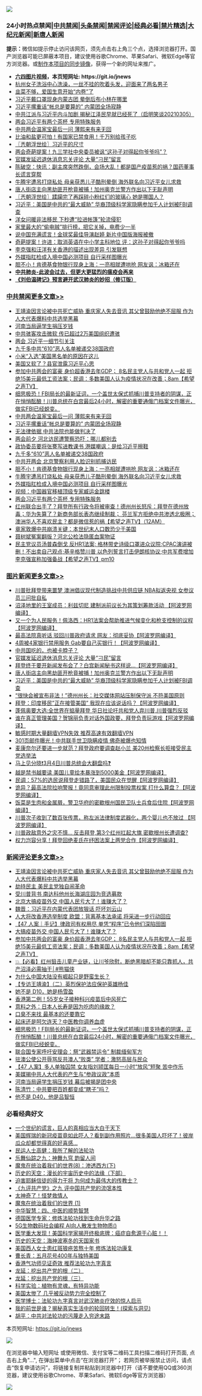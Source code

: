 ![](https://raw.githubusercontent.com/fqnews/bnews/master/64photo/fqnews-qr.jpg)

<div id="tt">
<h3>24小时热点禁闻|<a href="#%E4%B8%AD%E5%85%B1%E7%A6%81%E9%97%BB%E6%9B%B4%E5%A4%9A%E6%96%87%E7%AB%A0">中共禁闻</a>|<a href="#%E5%9B%BE%E7%89%87%E6%96%B0%E9%97%BB%E6%9B%B4%E5%A4%9A%E6%96%87%E7%AB%A0">头条禁闻</a>|<a href="#%E6%96%B0%E9%97%BB%E8%AF%84%E8%AE%BA%E6%9B%B4%E5%A4%9A%E6%96%87%E7%AB%A0">禁闻评论|<a href="#%E5%BF%85%E7%9C%8B%E7%BB%8F%E5%85%B8%E5%A5%BD%E6%96%87">经典必看|<a href="/video.md#%E7%A6%81%E7%89%87%E7%B2%BE%E9%80%89">禁片精选</a>|<a href="https://github.com/fqnews/djy/blob/master/gb/nf1351518.md#1">大纪元新闻</a>|<a href="https://github.com/fqnews/ntdtv/blob/master/gb/prog204.md#1">新唐人新闻</a></h3>
<div><b>提示：</b>微信如提示停止访问该网页，须先点击右上角三个点，选择浏览器打开。国产浏览器可能已屏蔽本项目，建议使用谷歌Chrome、苹果Safari、微软Edge等官方浏览器。或<a href="https://github.com/fqnews/bnews/blob/master/%E5%88%B6%E4%BD%9Cgit%E7%A6%81%E9%97%BB%E9%95%9C%E5%83%8F.md">制作本项目的同步镜像</a>，获得一个新的网址来推广。</div>
<ul>
<li><b><a href="http://d1.bdrive.tk/64.mp4" target="_blank">六四图片视频</a>，本页短网址: https://git.io/jnews</b></li>
<li><a href="/lifebaike/20210306/1499452.md">杭州女子洗浴中心洗澡，一丝不挂的吹着头发，迎面来了两名男子</a></li>
<li><a href="/cbnews/20210306/1499395.md">韭菜不够，爱国生意开始“内卷”了</a></li>
<li><a href="/comments/20210306/1499370.md">习近平戴口罩现身内蒙古团 晕倒后布小林在哪里</a></li>
<li><a href="/cbnews/20210306/1499757.md">习近平摞重话“帐总是要算的” 内蒙团全场寂静</a></li>
<li><a href="/bannedvideo/20210306/1499476.md">中共江派与习近平内斗加剧 揭秘江泽民早就已经死了（启明笑谈20210305）</a></li>
<li><a href="/cbnews/20210306/1499669.md">两会习近平有两个茶杯 专用特殊服务</a></li>
<li><a href="/cbnews/20210306/1499758.md">中共两会温家宝最后一问 薄熙来有来无回</a></li>
<li><a href="/lifebaike/20210306/1499567.md">比油和盐更可怕！有国家已禁食用！千万别给孩子吃</a></li>
<li><a href="/ssgc/20210306/1499403.md">〖兲朝浮世绘〗习近平的尺寸</a></li>
<li><a href="/cbnews/20210306/1499579.md">两会奇葩提案！九三学社中央委员被讽“这孙子对得起你爷爷吗”？</a></li>
<li><a href="/topimagenews/20210306/1499662.md">官媒发延迟退休消息忘关评论 大量“刁民”留言</a></li>
<li><a href="/bannedvideo/20210306/1499431.md">陈破空：快讯：副主席突然跌倒，会场大乱！都是国产疫苗惹的祸？国药董事长谎言穿帮</a></li>
<li><a href="/cbnews/20210306/1499683.md">牛腾宇遭吊打烧私处 母亲获悉儿子酷刑晕倒 海外联名向习近平女儿求救</a></li>
<li><a href="/topimagenews/20210306/1499615.md">唐人街店主向黑劫匪开枪竟被捕！加州奥克兰警方作出以下无耻声明</a></li>
<li><a href="/ssgc/20210306/1499406.md">〖兲朝浮世绘〗蹂躏完了再踩碎小粉红们的玻璃心 她是哪国人？</a></li>
<li><a href="/topimagenews/20210306/1499563.md">习近平：美国是中共的“最大威胁” 华裔顶级科学家隐瞒参加千人计划被FBI调查</a></li>
<li><a href="/worldnews/20210306/1499438.md">洋女问暖非法移民 下秒遭“拉进帐篷”轮流侵犯</a></li>
<li><a href="/lifebaike/20210306/1499638.md">家里最大的“偷电贼”排行榜，把它关掉，电费少一半</a></li>
<li><a href="/yule/20210306/1499367.md">说中国充满谎言！金球奖最佳导演赵婷 新片中国版海报被撤</a></li>
<li><a href="/comments/20210306/1499371.md">奇葩提案！许进：取消英语在中小学主科地位 评：这孙子对得起你爷爷吗</a></li>
<li><a href="/headline/20210306/1499425.md">李克强和汪洋有关香港的描述出现差异 引发联想</a></li>
<li><a href="/cbnews/20210306/1499678.md">外媒指肛检成入境中国必测项目 自行采样图曝光</a></li>
<li><a href="/cbnews/20210306/1499707.md">胆不小！肯德基食物银行现身上海：一亮相就遭哄抢 网友讽：冰箱还在</a></li>
<li><b><a href="/comments/20200211/1275071.md" target="_blank">中共肺炎-此波会过去，但更大更猛烈的瘟疫会再来</a></b></li>
<li><b><a href="/comments/20200207/1272816.md" target="_blank">《刘伯温碑记》预言避开武汉肺炎的妙招（修订版）</a></b></li>
</ul>
</div>

<div class="catlist">
<h3><a href="/cbnews/" target="_blank">中共禁闻</a><span><a href="/cbnews/" target="_blank" rel="nofollow">更多文章>></a></span></h3>
<ul>
<li><a href="/comments/20210306/1499884.md" target="_blank">王靖渝因言论被中共死亡威胁 重庆家人失去音讯 其父曾鼓励他绝不屈服 作为人大代表爆料中共选举黑幕</a></li>
<li><a href="/cbnews/20210306/1499874.md" target="_blank">河南当局逼学生捐压岁钱</a></li>
<li><a href="/cbnews/20210306/1499865.md" target="_blank">中共骇客攻击微软 传已超过2万美国组织遭骇</a></li>
<li><a href="/cbnews/20210306/1499864.md" target="_blank">两会 习近平一细节引关注</a></li>
<li><a href="/cbnews/20210306/1499858.md" target="_blank">九千多中共“610”恶人名单被递交38国政府</a></li>
<li><a href="/cbnews/20210306/1499850.md" target="_blank">小米“入选”美国黑名单的原因在这儿</a></li>
<li><a href="/cbnews/20210306/1499849.md" target="_blank">美国又软了？县官泄露习近平心思</a></li>
<li><a href="/comments/20210306/1499828.md" target="_blank">参加中共两会的富豪 身价超香港去年GDP； 8名民主党人与共和党人一起 拒绝15美元最低工资法案；民调：多数美国人认为疫情状况在改善；8am【希望之声TV】</a></li>
<li><a href="/comments/20210306/1499759.md" target="_blank">细思极恐！FBI局长的最新证词，一个盖世太保式抓捕川普支持者的阴谋，正在悄悄酝酿！川普总统在白宫最后24小时，解密的重要通俄门档案文件曝光，做实FBI已经蜕变。</a></li>
<li><a href="/cbnews/20210306/1499758.md" target="_blank">中共两会温家宝最后一问 薄熙来有来无回</a></li>
<li><a href="/cbnews/20210306/1499757.md" target="_blank">习近平摞重话“帐总是要算的” 内蒙团全场寂静</a></li>
<li><a href="/cbnews/20210306/1499753.md" target="_blank">无法律依据 中共法院也能做判决了</a></li>
<li><a href="/cbnews/20210306/1499739.md" target="_blank">两会前夕 河北访民遭警察恐吓：哪儿都别去</a></li>
<li><a href="/cbnews/20210306/1499735.md" target="_blank">政协委员要将张謇写进教课书 港媒嘲讽：是给习近平擦鞋</a></li>
<li><a href="/cbnews/20210306/1499720.md" target="_blank">九千多“610”恶人名单被递交38国政府</a></li>
<li><a href="/cbnews/20210306/1499714.md" target="_blank">中共开两会 北京警察利用人脸识别抓捕访民</a></li>
<li><a href="/cbnews/20210306/1499707.md" target="_blank">胆不小！肯德基食物银行现身上海：一亮相就遭哄抢 网友讽：冰箱还在</a></li>
<li><a href="/cbnews/20210306/1499683.md" target="_blank">牛腾宇遭吊打烧私处 母亲获悉儿子酷刑晕倒 海外联名向习近平女儿求救</a></li>
<li><a href="/cbnews/20210306/1499678.md" target="_blank">外媒指肛检成入境中国必测项目 自行采样图曝光</a></li>
<li><a href="/cbnews/20210306/1499668.md" target="_blank">视频：中国器官移植顶级专家臧运金跳楼</a></li>
<li><a href="/cbnews/20210306/1499669.md" target="_blank">两会习近平有两个茶杯 专用特殊服务</a></li>
<li><a href="/comments/20210306/1499667.md" target="_blank">红州联合出手了？拜登所有行政令将被审查！德州州长怒斥：拜登在德州放毒；华为失算了？新商务部长表态继续制裁； 芬兰军方拒绝中共渗透北极圈；澳洲华人不喜欢民主？都是微信惹的祸【希望之声TV】（12AM）</a></li>
<li><a href="/cbnews/20210306/1499664.md" target="_blank">章家敦爆中共崩溃关键：本世纪末人口数恐少于美国</a></li>
<li><a href="/cbnews/20210306/1499663.md" target="_blank">聂树斌冤案翻版？河北公检法隐匿血案物证</a></li>
<li><a href="/comments/20210306/1499627.md" target="_blank">民主党议员汤普森倒戈  反HR1法案; 格林带史诗级口罩进众议院;CPAC演讲被删！不出卖自己观点;基辛格赞川普 以色列誓言打击伊朗核协议;中共军费增加 李克强宣称加强备战【希望之声TV】pm10</a></li>

</ul>
</div>
<div class="catlist">
<h3><a href="/topimagenews/" target="_blank">图片新闻</a><span><a href="/topimagenews/" target="_blank" rel="nofollow">更多文章>></a></span></h3>
<ul>
<li><a href="/topimagenews/20210306/1499803.md" target="_blank">川普批拜登带来噩梦 澳洲倡议现代制造挑战中共供应链 NBA拟返央视 女参议员三问批自私</a></li>
<li><a href="/topimagenews/20210306/1499727.md" target="_blank">沼泽地里的王室成员：利兹切尼 建制派前议长为其策划筹款活动 【阿波罗网编译】</a></li>
<li><a href="/topimagenews/20210306/1499712.md" target="_blank">又一个为人民服务！佩洛西：HR1法案会帮助推进气候变化和枪支控制的议程【阿波罗网编译】</a></li>
<li><a href="/topimagenews/20210306/1499705.md" target="_blank">最高法院真听话 驳回川普政府请求 网友：彻底妥协【阿波罗网编译】</a></li>
<li><a href="/topimagenews/20210306/1499676.md" target="_blank">4周被4家银行禁用服务 Gab要自己买银行！【阿波罗网编译】</a></li>
<li><a href="/topimagenews/20210306/1499666.md" target="_blank">中共国吃的，也被卡脖子？</a></li>
<li><a href="/topimagenews/20210306/1499662.md" target="_blank">官媒发延迟退休消息忘关评论 大量“刁民”留言</a></li>
<li><a href="/topimagenews/20210306/1499649.md" target="_blank">拜登终于要开新闻发布会了？白宫新闻秘书这样说&#8230;【阿波罗网编译】</a></li>
<li><a href="/topimagenews/20210306/1499615.md" target="_blank">唐人街店主向黑劫匪开枪竟被捕！加州奥克兰警方作出以下无耻声明</a></li>
<li><a href="/topimagenews/20210306/1499563.md" target="_blank">习近平：美国是中共的“最大威胁” 华裔顶级科学家隐瞒参加千人计划被FBI调查</a></li>
<li><a href="/topimagenews/20210306/1499539.md" target="_blank">“很快会被宣布非法！”德州州长：社交媒体网站压制保守派 不符美国原则</a></li>
<li><a href="/topimagenews/20210305/1499286.md" target="_blank">拜登：印度移民&#8221;正在接管美国” 我现在应该说话吗？【阿波罗网编译】</a></li>
<li><a href="/topimagenews/20210305/1499168.md" target="_blank">蓬佩奥要大选:全世界在掂量拜登 华日社论吁共和党人弃川普,川普强烈反驳</a></li>
<li><a href="/topimagenews/20210305/1499166.md" target="_blank">谁在真正管理美国？贺锦丽负责对话外国政要，拜登负责玩游戏【阿波罗网编译】</a></li>
<li><a href="/comments/20210305/1485911.md" target="_blank">敏感时期大量翻墙VPN失效 推荐高速有效翻墙VPN</a></li>
<li><a href="/topimagenews/20210305/1498891.md" target="_blank">301页邮件曝光！中共联手世卫隐瞒疫情 佛奇被爆也知情</a></li>
<li><a href="/topimagenews/20210305/1498844.md" target="_blank">麦康奈尔还要进一步就范？拜登政府要调查赵小兰 美20州检察长拒接受民主党选举法</a></li>
<li><a href="/comments/20210304/1484906.md" target="_blank">马上见分晓❗3月4日川普总统会大翻盘吗❓</a></li>
<li><a href="/topimagenews/20210304/1497754.md" target="_blank">越是禁书越要读 美国儿童绘本暴涨到5000美金【阿波罗网编译】</a></li>
<li><a href="/topimagenews/20210304/1497751.md" target="_blank">民调：57%的选民说拜登走错路了，美国民众在觉醒【阿波罗网编译】</a></li>
<li><a href="/topimagenews/20210303/1497737.md" target="_blank">诡异？最高法院拉响警报！竟同意审理此州限制投票权案 打什么算盘？【阿波罗网编译】</a></li>
<li><a href="/topimagenews/20210303/1497670.md" target="_blank">饭菜是生肉和金属屑，警卫华府的密歇根州国民卫队士兵食后住院【阿波罗网编译】</a></li>
<li><a href="/topimagenews/20210303/1497668.md" target="_blank">川普次子收到了数百张传票，称左派法律制度武器化，两个婴儿也不放过 【阿波罗网编译】</a></li>
<li><a href="/topimagenews/20210303/1497631.md" target="_blank">川普政敌意外之灾不慎&#8230; 反击拜登,第3个红州扛起大旗 密歇根州长遭调查?</a></li>
<li><a href="/topimagenews/20210303/1497629.md" target="_blank">权力岂容分享！拜登回绝麦氏在纾困法案上两党合作【阿波罗网编译】</a></li>

</ul>
</div>
<div class="catlist">
<h3><a href="/comments/" target="_blank">新闻评论</a><span><a href="/comments/" target="_blank" rel="nofollow">更多文章>></a></span></h3>
<ul>
<li><a href="/comments/20210306/1499884.md" target="_blank">王靖渝因言论被中共死亡威胁 重庆家人失去音讯 其父曾鼓励他绝不屈服 作为人大代表爆料中共选举黑幕</a></li>
<li><a href="/comments/20210306/1499875.md" target="_blank">劫持民主 美民主党独自闹革命</a></li>
<li><a href="/comments/20210306/1499872.md" target="_blank">受川普背书 南达科他州长海湖庄园为竞选募款</a></li>
<li><a href="/comments/20210306/1499871.md" target="_blank">北京大搞疫苗外交 中国人民亏大了！谁赚大了？</a></li>
<li><a href="/comments/20210306/1499853.md" target="_blank">魏晋：习近平在内蒙代表团放狠话 吓坏刘云山</a></li>
<li><a href="/comments/20210306/1499836.md" target="_blank">人大将改香港选举制度 欧盟：背离基本法承诺 将采进一步行动回应</a></li>
<li><a href="/comments/20210306/1499835.md" target="_blank">【47 人案｜手记】律政司有权用尽 单凭“程序”已令他们深陷囹圄</a></li>
<li><a href="/comments/20210306/1499834.md" target="_blank">大搞疫苗外交 中国人民亏大了！谁赚大了？</a></li>
<li><a href="/comments/20210306/1499828.md" target="_blank">参加中共两会的富豪 身价超香港去年GDP； 8名民主党人与共和党人一起 拒绝15美元最低工资法案；民调：多数美国人认为疫情状况在改善；8am【希望之声TV】</a></li>
<li><a href="/comments/20210306/1499823.md" target="_blank">💥【必看】红州狙击儿童产业链，让川爷欣慰，断绝黑暗却不能只靠抓人，共产沼泽必需抽干│#熊猫侠</a></li>
<li><a href="/comments/20210306/1499818.md" target="_blank">为什么中国大陆没有崛起只是野蛮生长？</a></li>
<li><a href="/comments/20210306/1499813.md" target="_blank">【专访王靖渝】（二）英烈保护法应保护英雄杨佳</a></li>
<li><a href="/comments/20210306/1499801.md" target="_blank">她不是 D10，她是杨雪盈</a></li>
<li><a href="/comments/20210306/1499763.md" target="_blank">香港第二例！55岁女子接种科兴疫苗后中风死亡</a></li>
<li><a href="/comments/20210306/1499762.md" target="_blank">意料之外：日本人长寿是因为吃肉的缘故？</a></li>
<li><a href="/comments/20210306/1499761.md" target="_blank">口臭不来找 最基本的还要靠它</a></li>
<li><a href="/comments/20210306/1499760.md" target="_blank">起床还是呵欠连天？中医教你调养血虚</a></li>
<li><a href="/comments/20210306/1499759.md" target="_blank">细思极恐！FBI局长的最新证词，一个盖世太保式抓捕川普支持者的阴谋，正在悄悄酝酿！川普总统在白宫最后24小时，解密的重要通俄门档案文件曝光，做实FBI已经蜕变。</a></li>
<li><a href="/comments/20210306/1499751.md" target="_blank">联合国专家呼吁安理会：祭“武器禁运令” 制裁缅甸军方</a></li>
<li><a href="/comments/20210306/1499749.md" target="_blank">驻澳公使公开辱骂反共澳人“败类” 学者：激怒高层与民众</a></li>
<li><a href="/comments/20210306/1499747.md" target="_blank">【47 人案】多人单独囚禁 女友指刘颕匡每日一小时“放风”短聚 苦中作乐</a></li>
<li><a href="/comments/20210306/1499725.md" target="_blank">美媒揭中共人大代表的产生与“参政议政”本质</a></li>
<li><a href="/comments/20210306/1499724.md" target="_blank">河南当局逼学生捐压岁钱 幕后被揭是团中央</a></li>
<li><a href="/comments/20210306/1499719.md" target="_blank">陈清竹：中共要把百姓都变成“瞎子”吗？</a></li>
<li><a href="/comments/20210306/1499711.md" target="_blank">他不是 D40，他是吕智恒</a></li>

</ul>
</div>

<div class="catlist">
<h3>必看经典好文</h3>
<ul>
<li><a href="/comments/20200621/1348067.md" target="_blank">一个世纪的谎言，巨人的真相应当大白于天下</a></li>
<li><a href="/comments/20201215/1447764.md" target="_blank">美国辉瑞的新冠疫苗竟如此吓人？看到副作用照片…很多美国人吓坏了！彼岸瓜众却都觉得真的好喜感…</a></li>
<li><a href="/ccpdope/20200729/1369047.md" target="_blank">民运人士高健：我所了解的法轮功</a></li>
<li><a href="/tculture/20170718/793528.md" target="_blank">乐舞仙踪之九：神舞九穹 韵留人间</a></li>
<li><a href="/topimagenews/20180527/948714.md" target="_blank">魔鬼在统治着我们的世界(8)：渗透西方(下)</a></li>
<li><a href="/tculture/20121025/73066.md" target="_blank">历史的天空：漫长的宇宙历史中的法缘（下部）</a></li>
<li><a href="/comments/20200622/1346846.md" target="_blank">迫害耶稣信徒的得力干将  为何成为最伟大的传教士？</a></li>
<li><a href="/bookonline/20131116/201045.md" target="_blank">《九评共产党》之九 评中国共产党的流氓本性</a></li>
<li><a href="/ccpdope/20200907/1392129.md" target="_blank">太神奇了！怪梦救情人</a></li>
<li><a href="/topimagenews/20180519/944624.md" target="_blank">魔鬼在统治着我们的世界 (1)</a></li>
<li><a href="/comments/20200605/783247.md" target="_blank">中华智慧：四、中医的顺势智慧</a></li>
<li><a href="/comments/20200607/783186.md" target="_blank">德国医学专家：修炼法轮功找到生命升华之路</a></li>
<li><a href="/topimagenews/20200527/1335347.md" target="_blank">5G生物数码社会编程 AI向人散发生物物质()</a></li>
<li><a href="/comments/20201115/1431139.md" target="_blank">医学重大发现！美国科学家揭开终极底牌：癌症自愈源于心脏！！</a></li>
<li><a href="/tculture/xiulian/20170318/732480.md" target="_blank">历史的天空：海神波塞冬的天国家书</a></li>
<li><a href="/comments/20190126/1070164.md" target="_blank">美国西人女士患红斑狼疮苦熬十年 修炼法轮功康复</a></li>
<li><a href="/comments/20200713/1359796.md" target="_blank">曹长青：五月花号400年与独特美国</a></li>
<li><a href="/comments/20200517/1330064.md" target="_blank">香港气功师见证奇效 推荐法轮功九字真言</a></li>
<li><a href="/comments/20200928/1404653.md" target="_blank">龙延：挖出共产党的根（二）</a></li>
<li><a href="/comments/20200929/1405201.md" target="_blank">龙延：挖出共产党的根（三）</a></li>
<li><a href="/comments/20200605/783205.md" target="_blank">科学实验：植物有灵魂，有特异功能</a></li>
<li><a href="/comments/20200624/1349702.md" target="_blank">美国太惨了 几乎被反动势力完全控制了</a></li>
<li><a href="/comments/20200820/1382989.md" target="_blank">医学博士：法轮功九字真言对武汉肺炎疗效的惊人启示</a></li>
<li><a href="/comments/20200715/1359453.md" target="_blank">我的前世是谁？揭秘真实生活中的轮回转生！(探索与洞见)</a></li>
<li><a href="/cbnews/20200720/1363328.md" target="_blank">胡平：中共对法轮功的污蔑走入穷途末路</a></li>

</ul>
</div>

本页短网址: https://git.io/jnews

![](https://raw.githubusercontent.com/fqnews/bnews/master/64photo/fqnews-qr.jpg)

在浏览器中输入短网址 或使用微信、支付宝等二维码工具扫描二维码打开页面, 点击右上角"...", 在弹出菜单中点击“在浏览器打开”； 若网页被举报禁止访问，请点击“恢复申请访问”，将链接复制并粘贴到浏览器中打开（请不要使用QQ或360浏览器，建议使用谷歌Chrome、苹果Safari、微软Edge等官方浏览器）

![](https://raw.githubusercontent.com/fqnews/bnews/master/64photo/wx.jpg)